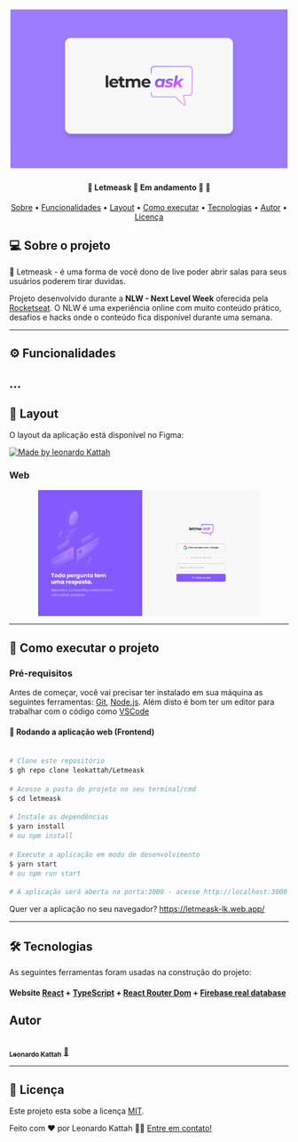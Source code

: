 
</p>
<h1 align="center">
    <img alt="NextLevelWeek" title="#NextLevelWeek" src="src/assets/images/capa.png" width="500px"/>
</h1>

<h4 align="center"> 
	🚧  Letmeask 💭 Em andamento 🚀 🚧
</h4>

<p align="center">
 <a href="#-sobre-o-projeto">Sobre</a> •
 <a href="#-funcionalidades">Funcionalidades</a> •
 <a href="#-layout">Layout</a> • 
 <a href="#-como-executar-o-projeto">Como executar</a> • 
 <a href="#-tecnologias">Tecnologias</a> • 
 <a href="#-autor">Autor</a> • 
 <a href="#user-content--licença">Licença</a>
</p>


## 💻 Sobre o projeto

💭 Letmeask - é uma forma de você dono de live poder abrir salas para seus usuários poderem tirar duvidas.


Projeto desenvolvido durante a **NLW - Next Level Week** oferecida pela [Rocketseat](https://blog.rocketseat.com.br/primeira-next-level-week/).
O NLW é uma experiência online com muito conteúdo prático, desafios e hacks onde o conteúdo fica disponível durante uma semana.

---

## ⚙️ Funcionalidades

...
---

## 🎨 Layout

O layout da aplicação está disponível no Figma:

<a href="https://www.figma.com/file/u0BQK8rCf2KgzcukdRRCWh/Letmeask">
  <img alt="Made by leonardo Kattah" src="https://img.shields.io/badge/Acessar%20Layout%20-Figma-%2304D361">
</a>


### Web

<p align="center" style="display: flex; align-items: flex-start; justify-content: center;">
  <img alt="NextLevelWeek" title="#NextLevelWeek" src="src/assets/images/pagina-inicial.png" width="400px">

</p>

---

## 🚀 Como executar o projeto
### Pré-requisitos

Antes de começar, você vai precisar ter instalado em sua máquina as seguintes ferramentas:
[Git](https://git-scm.com), [Node.js](https://nodejs.org/en/). 
Além disto é bom ter um editor para trabalhar com o código como [VSCode](https://code.visualstudio.com/)

#### 🧭 Rodando a aplicação web (Frontend)

```bash

# Clone este repositório
$ gh repo clone leokattah/Letmeask

# Acesse a pasta do projeto no seu terminal/cmd
$ cd letmeask

# Instale as dependências
$ yarn install
# ou npm install

# Execute a aplicação em modo de desenvolvimento
$ yarn start
# ou npm run start

# A aplicação será aberta na porta:3000 - acesse http://localhost:3000

```

 Quer ver a aplicação no seu navegador? https://letmeask-lk.web.app/


---

## 🛠 Tecnologias

As seguintes ferramentas foram usadas na construção do projeto:

#### **Website**  [React](https://reactjs.org/)  +  [TypeScript](https://www.typescriptlang.org/) + [React Router Dom](https://github.com/ReactTraining/react-router/tree/master/packages/react-router-dom) +  [Firebase real database](https://firebase.google.com/)

## Autor

<a href="https://devleokattah.herokuapp.com/">
 <img style="border-radius: 50%;" src="https://avatars.githubusercontent.com/u/64365302?v=4" width="100px;" alt=""/>
 <br />
 <sub><b>Leonardo Kattah</b></sub></a> <a href="https://devleokattah.herokuapp.com/" title="Leonardo Kattah">🚀</a>
 <br />
 

---

## 📝 Licença

Este projeto esta sobe a licença [MIT](./LICENSE).

Feito com ❤️ por Leonardo Kattah 👋🏽 [Entre em contato!](https://www.linkedin.com/in/leonardo-kattah-55059a20/)
